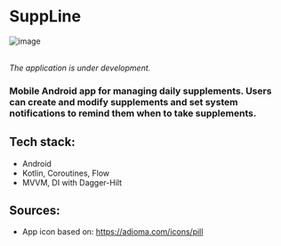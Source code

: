 # SuppLine
![image](https://github.com/user-attachments/assets/8fd229bd-776e-4a71-b0df-6f4ce92fb574)


<br /><i> The application is under development. </i>

### Mobile Android app for managing daily supplements. Users can create and modify supplements and set system notifications to remind them when to take supplements.

## Tech stack:
- Android
- Kotlin, Coroutines, Flow
- MVVM, DI with Dagger-Hilt

## Sources:
 - App icon based on: https://adioma.com/icons/pill
